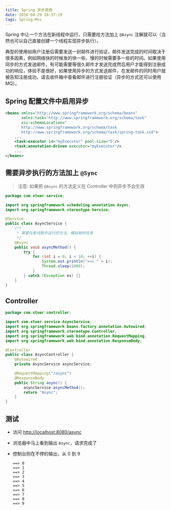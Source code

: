 ```yaml
---
title: Spring 异步调用
date: 2016-04-29 16:37:29
tags: Spring-Mvc
---
```


Spring 中让一个方法在新线程中运行，只需要给方法加上 `@Async` 注解就可以（当然也可以自己直接创建一个线程实现异步执行）。

典型的使用如用户注册后需要发送一封邮件进行验证，邮件发送完成的时间取决于很多因素，例如网络快的时候发的快一些，慢的时候需要多一些的时间。如果使用同步的方式发送邮件，有可能需要等很久邮件才发送完成然后用户才能得到注册成功的响应，体验不是很好，如果使用异步的方式发送邮件，在发邮件的同时用户就被告知注册成功，请去收件箱中查看邮件进行注册验证（异步的方式还可以使用 MQ）。

<!--more-->

## Spring 配置文件中启用异步
```xml
<beans xmlns="http://www.springframework.org/schema/beans"
       xmlns:task="http://www.springframework.org/schema/task"
       xsi:schemaLocation="
       http://www.springframework.org/schema/task
       http://www.springframework.org/schema/task/spring-task.xsd">
    ...
    <task:executor id="myExecutor" pool-size="5"/>
    <task:annotation-driven executor="myExecutor"/>
    ...
</beans>
```

## 需要异步执行的方法加上 `@Sync`
> 注意: 如果把 `@Async` 的方法定义在 Controller 中则异步不会生效

```java
package com.xtuer.service;

import org.springframework.scheduling.annotation.Async;
import org.springframework.stereotype.Service;

@Service
public class AsyncService {
    /**
     * 需要在新线程中运行的方法，模拟耗时任务
     */
    @Async
    public void asyncMethod() {
        try {
            for (int i = 0; i < 10; ++i) {
                System.out.println("==> " + i);
                Thread.sleep(1000);
            }
        } catch (Exception ex) {}
    }
}
```

## Controller
```java
package com.xtuer.controller;

import com.xtuer.service.AsyncService;
import org.springframework.beans.factory.annotation.Autowired;
import org.springframework.stereotype.Controller;
import org.springframework.web.bind.annotation.RequestMapping;
import org.springframework.web.bind.annotation.ResponseBody;

@Controller
public class AsyncController {
    @Autowired
    private AsyncService asyncService;

    @RequestMapping("/async")
    @ResponseBody
    public String async() {
        asyncService.asyncMethod();
        return "Async";
    }
}
```

## 测试
* 访问 <http://localhost:8080/async>
* 浏览器中马上看到输出 `Async`，请求完成了
* 控制台则在不停的输出，从 0 到 9

    ```
    ==> 0
    ==> 1
    ==> 2
    ==> 3
    ==> 4
    ==> 5
    ==> 6
    ==> 7
    ==> 8
    ==> 9
    ```

